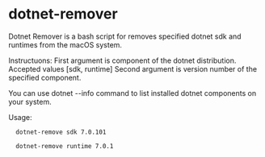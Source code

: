 # dotnet-remover
Dotnet Remover is a bash script for removes specified dotnet sdk and runtimes from the macOS system.

Instructuons: 
  First argument is component of the dotnet distribution. Accepted values [sdk, runtime]
  Second argument is version number of the specified component. 

  You can use dotnet --info command to list installed dotnet components on your system.

Usage:
```console
  dotnet-remove sdk 7.0.101
```
```console
  dotnet-remove runtime 7.0.1
```
